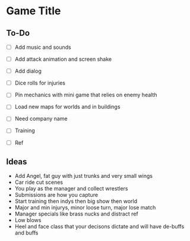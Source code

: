 # Game Title

## To-Do
- [ ] Add music and sounds
- [ ] Add attack animation and screen shake
- [ ] Add dialog
- [ ] Dice rolls for injuries
- [ ] Pin mechanics with mini game that relies on enemy health
- [ ] Load new maps for worlds and in buildings
- [ ] Need company name
- [ ] Training
- [ ] Ref


## Ideas

- Add Angel, fat guy with just trunks and very small wings
- Car ride cut scenes
- You play as the manager and collect wrestlers
- Submissions are how you capture
- Start training then indys then big show then world
- Major and min injurys, minor loose turn, major lose match
- Manager specials like brass nucks and distract ref
- Low blows
- Heel and face class that your decisons dictate and will have de-buffs and buffs
